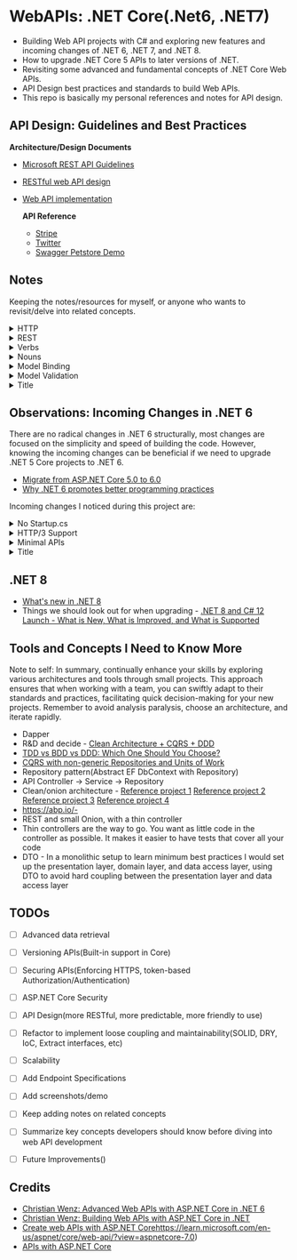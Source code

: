 # WebAPIs: .NET Core(.Net6, .NET7)
- Building Web API projects with C# and exploring new features and incoming changes of .NET 6, .NET 7, and .NET 8.
- How to upgrade .NET Core 5 APIs to later versions of .NET.
- Revisiting some advanced and fundamental concepts of .NET Core Web APIs.
- API Design best practices and standards to build Web APIs.
- This repo is basically my personal references and notes for API design. 
 

## API Design: Guidelines and Best Practices 


**Architecture/Design Documents**
- [Microsoft REST API Guidelines](https://github.com/Microsoft/api-guidelines/blob/master/Guidelines.md)
- [RESTful web API design](https://learn.microsoft.com/en-us/azure/architecture/best-practices/api-design)
- [Web API implementation](https://learn.microsoft.com/en-us/azure/architecture/best-practices/api-implementation)


  **API Reference**
  - [Stripe](https://stripe.com/docs/api)
  - [Twitter](https://developer.twitter.com/en/docs/api-reference-index)
  - [Swagger Petstore Demo](https://petstore.swagger.io/)
## Notes 


Keeping the notes/resources for myself, or anyone who wants to revisit/delve into related concepts.


<details>
  <summary>HTTP</summary>
  <p>
    &emsp;&emsp;- <a href="https://developer.mozilla.org/en-US/docs/Web/HTTP/Status" target="_blank">HTTP response status codes</a>
  </p>

  <p>
    &emsp;&emsp;- <a href="https://www.debugbear.com/blog/http3-quic-protocol-guide" target="_blank">A Comprehensive Guide To HTTP/3 and QUIC + HTTP/1.1 vs HTTP/2 vs HTTP/3</a>
  </p>

  <p>
    &emsp;&emsp;- <a href="https://datatracker.ietf.org/doc/html/rfc2616" target="_blank">HTTP/1.1 Original Specification</a>
  </p>
</details>


<details>
  <summary>REST</summary>

  <p>&emsp;&emsp;- REST is a design concept.</p>
  
  <p>&emsp;&emsp;- Rest builds on the foundation of HTTP, utilizing its methods, URIs, status codes, and other features to create a scalable and standardized architecture for building web APIs. The principles of REST are designed to align with the capabilities and characteristics of the HTTP protocol.</p>

   <p>&emsp;&emsp;- Uses URIs to access resources.</p>

   <p>&emsp;&emsp;- Uses HTTP verbs for operations.</p>
   <p>
    &emsp;&emsp;- <a href="https://restfulapi.net/rest-architectural-constraints/">REST Architectural Constraints</a>
  </p>
</details>


<details>
<summary>Verbs</summary>

<p>&emsp;&emsp;- HTTP methods, also known as verbs, define the actions that can be performed on resources.</p>
<p>&emsp;&emsp;- <strong>GET:</strong> Uses URIs to retrieve a resource or a collection of resources.</p>
<p>&emsp;&emsp;- <strong>POST:</strong> Uses URIs to create a new resource.</p>
<p>&emsp;&emsp;- <strong>PUT or PATCH:</strong> Uses URIs to update an existing resource.</p>
<p>&emsp;&emsp;- <strong>DELETE:</strong> Uses URIs to remove a resource.</p>
<p>&emsp;&emsp;- These verbs align with the CRUD (Create, Read, Update, Delete) operations commonly associated with data manipulation.</p>

</details>


<details>
<summary>Nouns</summary>

<p>&emsp;&emsp;- In RESTful design, nouns typically represent resources. Resources are the entities or objects that your API exposes.</p>
<p>&emsp;&emsp;- For example, in a blog application, we might have resources such as "posts," "users," or "comments."</p>
<p>&emsp;&emsp;- Resources are identified by URLs (Uniform Resource Locators), and they are the primary entities that the API deals with.</p>

</details>


<details>
      <summary>Model Binding</summary>
      <p>
           TODO: Add Content 1 Content 1 Content 1 Content 1 Content 1
      </p>
</details>


<details>
      <summary>Model Validation</summary>
      <p>
           TODO: Add Content Add notes
      </p>
</details>


<details>
      <summary>Title</summary>
      <p>
           Content 1 Content 1 Content 1 Content 1 Content 1
      </p>
</details>

  
## Observations: Incoming Changes in .NET 6


There are no radical changes in .NET 6 structurally, most changes are focused on the simplicity and speed of building the code.
However, knowing the incoming changes can be beneficial if we need to upgrade .NET 5 Core projects to .NET 6.


- [Migrate from ASP.NET Core 5.0 to 6.0](https://learn.microsoft.com/en-us/aspnet/core/migration/50-to-60?view=aspnetcore-7.0&tabs=visual-studio)
- [Why .NET 6 promotes better programming practices](https://www.youtube.com/watch?v=aSNqqZqYTk4&ab_channel=IAmTimCorey)


Incoming changes I noticed during this project are: 

<details>
      <summary>No Startup.cs</summary>
      <p>
      &emsp;&emsp;- In .NET 6, Microsoft has unified Startup.cs and Program.cs into one Program.cs. Now registering middleware, services and adding DbContext etc can be done in the Program.cs file. 
      </p>
      <p>
      &emsp;&emsp;- <a href="https://andrewlock.net/exploring-dotnet-6-part-12-upgrading-a-dotnet-5-startup-based-app-to-dotnet-6/">Upgrading a .NET 5 "Startup-based" app to .NET 6</a>
      </p>
      <p>
      &emsp;&emsp;- <a href="https://www.youtube.com/watch?v=vdhFw1VSowg&ab_channel=IAmTimCorey">Handling Program.cs Without Startup.cs</a>
      </p>
      
</details>


<details>
      <summary>HTTP/3 Support</summary>
      <p>
      &emsp;&emsp;- .NET 6 includes preview support for HTTP/3. HTTP/3 solves some existing functional and performance challenges by using a new underlying connection protocol called QUIC.QUIC establishes connections more quickly, and connections are independent of the IP address, allowing mobile clients to roam between Wi-fi and cellular networks. 
      </p>
</details>


<details>
  <summary>Minimal APIs</summary>
  <p>
    &emsp;&emsp;- ASP.NET 6 introduces Minimal APIs, offering a lightweight approach to building APIs with reduced boilerplate code. Unlike the traditional ASP.NET Core Web API template, if the <strong>Use controllers</strong> checkbox is unchecked during project creation, no controllers are generated. This feature caters to developers aiming to minimize unnecessary components.
  </p>
  
  <p>
    &emsp;&emsp;- Minimal APIs simplify the process of developing smaller, faster microservices. In scenarios where a microservices or serverless architecture demands small, focused APIs, minimal APIs eliminate unnecessary overhead. They are particularly suitable for APIs with a single, well-defined purpose, providing an efficient way to define such APIs.
  </p>

  <p>
    &emsp;&emsp;- Consider leveraging minimal APIs for quick prototyping, testing, or the creation of temporary APIs to validate ideas. Their lightweight nature makes them well-suited for scenarios where a rapid development cycle and minimal setup are essential.
  </p>
</details>


<details>
      <summary>Title</summary>
      <p>
           Content 1 Content 1 Content 1 Content 1 Content 1
      </p>
</details>



## .NET 8 


- [What's new in .NET 8](https://learn.microsoft.com/en-us/dotnet/core/whats-new/dotnet-8) 
- Things we should look out for when upgrading - [.NET 8 and C# 12 Launch - What is New, What is Improved, and What is Supported](https://www.youtube.com/watch?v=mT70wtkE7DI&ab_channel=IAmTimCorey)
  


## Tools and Concepts I Need to Know More


Note to self: In summary, continually enhance your skills by exploring various architectures and tools through small projects. This approach ensures that when working with a team, you can swiftly adapt to their standards and practices, facilitating quick decision-making for your new projects. Remember to avoid analysis paralysis, choose an architecture, and iterate rapidly.


- Dapper
- R&D and decide - [Clean Architecture + CQRS + DDD](https://github.com/kgrzybek/sample-dotnet-core-cqrs-api)
- [TDD vs BDD vs DDD: Which One Should You Choose?](https://mobilelive.medium.com/tdd-vs-bdd-vs-ddd-which-one-should-you-choose-e562e313f955#:~:text=Here%20are%20the%20key%20differences,uses%20a%20domain%2Dspecific%20language.)
- [CQRS with non-generic Repositories and Units of Work](https://radekmaziarka.pl/2017/08/19/cqrs-first-step-split-to-commands-and-queries/)
- Repository pattern(Abstract EF DbContext with Repository) 
- API Controller -> Service -> Repository
- Clean/onion architecture - [Reference project 1](https://github.com/iammukeshm/CleanArchitecture.WebApi) [Reference project 2](https://github.com/juldhais/CleanArchitecture) [Reference project 3](https://github.com/ardalis/CleanArchitecture) [Reference project 4](https://github.com/jasontaylordev/CleanArchitecture)
- https://abp.io/- 
- REST and small Onion, with a thin controller
- Thin controllers are the way to go. You want as little code in the controller as possible. It makes it easier to have tests that cover all your code
- DTO - In a monolithic setup to learn minimum best practices I would set up the presentation layer, domain layer, and data access layer, using DTO to avoid hard coupling between the presentation layer and data access layer

  
## TODOs


- [ ] Advanced data retrieval
- [ ] Versioning APIs(Built-in support in Core)
- [ ] Securing APIs(Enforcing HTTPS, token-based Authorization/Authentication)
- [ ] ASP.NET Core Security
- [ ] API Design(more RESTful, more predictable, more friendly to use) 
- [ ] Refactor to implement loose coupling and maintainability(SOLID, DRY, IoC, Extract interfaces, etc)
- [ ] Scalability
- [ ] Add Endpoint Specifications  
- [ ] Add screenshots/demo
- [ ] Keep adding notes on related concepts  
- [ ] Summarize key concepts developers should know before diving into web API development
- [ ] Future Improvements() 


## Credits


- [Christian Wenz: Advanced Web APIs with ASP.NET Core in .NET 6](https://www.linkedin.com/learning/advanced-web-apis-with-asp-dot-net-core-in-dot-net-6/filtering-items?contextUrn=urn%3Ali%3AlearningCollection%3A7127800062000201728)
- [Christian Wenz: Building Web APIs with ASP.NET Core in .NET](https://www.linkedin.com/learning/building-web-apis-with-asp-dot-net-core-in-dot-net/hello-world-api-style-19429584?contextUrn=urn%3Ali%3AlearningCollection%3A7127800062000201728)
- [Create web APIs with ASP.NET Core](https://learn.microsoft.com/en-us/aspnet/core/web-api/?view=aspnetcore-7.0)https://learn.microsoft.com/en-us/aspnet/core/web-api/?view=aspnetcore-7.0)
- [APIs with ASP.NET Core](https://dotnet.microsoft.com/en-us/apps/aspnet/apis)

